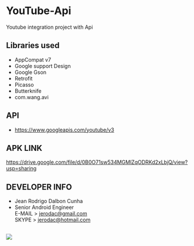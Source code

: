 # YouTube-Api
Youtube integration project with Api

## Libraries used
- AppCompat v7
- Google support Design
- Google Gson
- Retrofit
- Picasso
- Butterknife
- com.wang.avi

## API
- https://www.googleapis.com/youtube/v3

## APK LINK
https://drive.google.com/file/d/0B0O71sw534MGMlZqODRKd2xLbjQ/view?usp=sharing

## DEVELOPER INFO
- Jean Rodrigo Dalbon Cunha
- Senior Android Engineer <br>
  E-MAIL > jerodac@gmail.com <br>
  SKYPE  > jerodac@hotmail.com 

##   
<img src="http://i65.tinypic.com/254vhxx.jpg">
